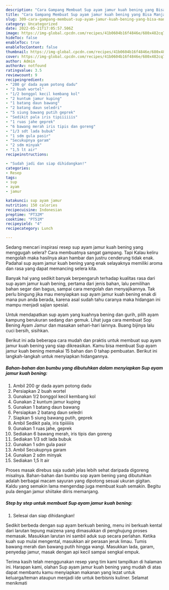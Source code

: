 ```yaml
---
description: "Cara Gampang Membuat Sup ayam jamur kuah bening yang Bisa Manjain Lidah, Buat Buka Puasa Lezat Sekali"
title: "Cara Gampang Membuat Sup ayam jamur kuah bening yang Bisa Manjain Lidah, Buat Buka Puasa Lezat Sekali"
slug: 309-cara-gampang-membuat-sup-ayam-jamur-kuah-bening-yang-bisa-manjain-lidah-buat-buka-puasa-lezat-sekali
category: Uncategorized
date: 2022-05-21T17:05:57.506Z
image: https://img-global.cpcdn.com/recipes/41b0604b16f4846e/680x482cq70/sup-ayam-jamur-kuah-bening-foto-resep-utama.jpg
hideToc: false
enableToc: true
enableTocContent: false
thumbnail: https://img-global.cpcdn.com/recipes/41b0604b16f4846e/680x482cq70/sup-ayam-jamur-kuah-bening-foto-resep-utama.jpg
cover: https://img-global.cpcdn.com/recipes/41b0604b16f4846e/680x482cq70/sup-ayam-jamur-kuah-bening-foto-resep-utama.jpg
author: Admin
authorAv: notfound
ratingvalue: 3.5
reviewcount: 9
recipeingredient:
- "200 gr dada ayam potong dadu"
- "2 buah wortel"
- "1/2 bonggol kecil kembang kol"
- "2 kuntum jamur kuping"
- "1 batang daun bawang"
- "2 batang daun seledri"
- "5 siung bawang putih geprek"
- "Sedikit pala iris tipiiiiiis"
- "1 ruas jahe geprek"
- "6 bawang merah iris tipis dan goreng"
- "1/3 sdt lada bubuk"
- "1 sdm gula pasir"
- "Secukupnya garam"
- "2 sdm minyak"
- "1,5 lt air"
recipeinstructions:

- "Sudah jadi dan siap dihidangkan!"
categories:
- Resep
tags:
- sup
- ayam
- jamur

katakunci: sup ayam jamur 
nutrition: 150 calories
recipecuisine: Indonesian
preptime: "PT32M"
cooktime: "PT51M"
recipeyield: "4"
recipecategory: Lunch

---
```



Sedang mencari inspirasi resep sup ayam jamur kuah bening yang menggugah selera? Cara membuatnya sangat gampang. Tapi Kalau keliru mengolah maka hasilnya akan hambar dan justru cenderung tidak enak. Padahal sup ayam jamur kuah bening yang enak selayaknya memiliki aroma dan rasa yang dapat memancing selera kita.


Banyak hal yang sedikit banyak berpengaruh terhadap kualitas rasa dari sup ayam jamur kuah bening, pertama dari jenis bahan, lalu pemilihan bahan segar dan bagus, sampai cara mengolah dan menyajikannya. Tak perlu bingung jika mau menyiapkan sup ayam jamur kuah bening enak di mana pun anda berada, karena asal sudah tahu caranya maka hidangan ini mampu menjadi sajian spesial.

Untuk mendapatkan sup ayam yang kuahnya bening dan gurih, pilih ayam kampung berukuran sedang dan gemuk. Lihat juga cara membuat Sop Bening Ayam Jamur dan masakan sehari-hari lainnya. Buang bijinya lalu cuci bersih, sisihkan.


Berikut ini ada beberapa cara mudah dan praktis untuk membuat sup ayam jamur kuah bening yang siap dikreasikan. Kamu bisa membuat Sup ayam jamur kuah bening memakai 15 bahan dan 0 tahap pembuatan. Berikut ini langkah-langkah untuk menyiapkan hidangannya.

<!--inarticleads1-->

##### Bahan-bahan dan bumbu yang dibutuhkan dalam menyiapkan Sup ayam jamur kuah bening:

1. Ambil 200 gr dada ayam potong dadu
1. Persiapkan 2 buah wortel
1. Gunakan 1/2 bonggol kecil kembang kol
1. Gunakan 2 kuntum jamur kuping
1. Gunakan 1 batang daun bawang
1. Persiapkan 2 batang daun seledri
1. Siapkan 5 siung bawang putih, geprek
1. Ambil Sedikit pala, iris tipiiiiiis
1. Gunakan 1 ruas jahe, geprek
1. Sediakan 6 bawang merah, iris tipis dan goreng
1. Sediakan 1/3 sdt lada bubuk
1. Gunakan 1 sdm gula pasir
1. Ambil Secukupnya garam
1. Gunakan 2 sdm minyak
1. Sediakan 1,5 lt air


Proses masak direbus saja sudah jelas lebih sehat daripada digoreng misalnya. Bahan-bahan dan bumbu sop ayam bening yang dibutuhkan adalah berbagai macam sayuran yang dipotong sesuai ukuran gigitan. Kaldu yang semakin lama mengendap juga membuat kuah semakin. Begitu pula dengan jamur shiitake diiris memanjang. 

<!--inarticleads2-->

##### Step by step untuk membuat Sup ayam jamur kuah bening:


1. Selesai dan siap dihidangkan!

Sedikit berbeda dengan sup ayam berkuah bening, menu ini berkuah kental dari larutan tepung maizena yang dimasukkan di penghujung proses memasak. Masukkan larutan ini sambil aduk sup secara perlahan. Ketika kuah sup mulai mengental, masukkan air perasan jeruk limau. Tumis bawang merah dan bawang putih hingga wangi. Masukkan lada, garam, penyedap jamur, masak dengan api kecil sampai sengkal empuk. 

Terima kasih telah menggunakan resep yang tim kami tampilkan di halaman ini. Harapan kami, olahan Sup ayam jamur kuah bening yang mudah di atas dapat membantu kamu menyiapkan makanan yang lezat untuk keluarga/teman ataupun menjadi ide untuk berbisnis kuliner. Selamat menikmati
